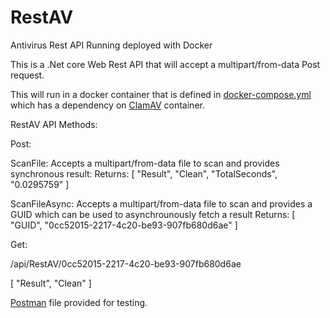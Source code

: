 # RestAV
Antivirus Rest API Running deployed with Docker

This is a .Net core Web Rest API that will accept a multipart/from-data Post request.  

This will run in a docker container that is defined in [docker-compose.yml](https://github.com/3583Bytes/RestAV/blob/master/docker-compose.yml) which has a dependency on [ClamAV](https://hub.docker.com/r/mkodockx/docker-clamav/) container.

RestAV API Methods:

Post:

ScanFile: Accepts a multipart/from-data file to scan and provides synchronous result:
Returns:
[
    "Result",
    "Clean",
    "TotalSeconds",
    "0.0295759"
]


ScanFileAsync: Accepts a multipart/from-data file to scan and provides a GUID which can be used to asynchrounously fetch a result
Returns:
[
    "GUID",
    "0cc52015-2217-4c20-be93-907fb680d6ae"
]

Get:

/api/RestAV/0cc52015-2217-4c20-be93-907fb680d6ae

[
    "Result",
    "Clean"
]

[Postman](https://github.com/3583Bytes/RestAV/blob/master/RestAV.postman_collection.json) file provided for testing.



